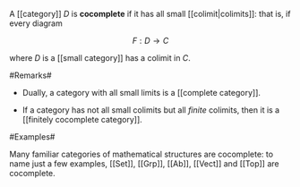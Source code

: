 A [[category]] $D$ is **cocomplete** if it has all small [[colimit|colimits]]: that is, if every diagram 

$$ F: D \to C$$

where $D$ is a [[small category]] has a colimit in $C$.

#Remarks#

* Dually, a category with all small limits is a [[complete category]].

* If a category has not all small colimits but all _finite_ colimits, then it is a [[finitely cocomplete category]].

#Examples#

Many familiar categories of mathematical structures are cocomplete: to name just a few examples, [[Set]], [[Grp]], [[Ab]], [[Vect]] and [[Top]] are cocomplete.